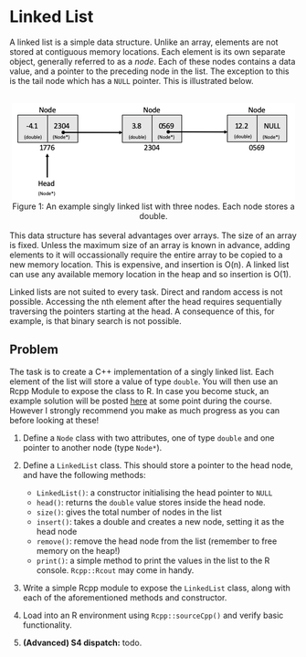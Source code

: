 
# Linked List

A linked list is a simple data structure. Unlike an array, elements are not stored at contiguous memory locations. Each element is its own separate object, generally referred to as a *node*. Each of these nodes contains a data value, and a pointer to the preceding node in the list. The exception to this is the tail node which has a `NULL` pointer. This is illustrated below.

<br>
<center><img src = "./figs/linked_list_example.png"></center>
<center> Figure 1: An example singly linked list with three nodes. Each node stores a double. </center>
<br>
This data structure has several advantages over arrays. The size of an array is fixed. Unless the maximum size of an array is known in advance, adding elements to it will occassionally require the entire array to be copied to a new memory location. This is expensive, and insertion is O(n). A linked list can use any available memory location in the heap and so insertion is O(1).

Linked lists are not suited to every task. Direct and random access is not possible. Accessing the nth element after the head requires sequentially traversing the pointers starting at the head. A consequence of this, for example, is that binary search is not possible.

## Problem

The task is to create a C++ implementation of a singly linked list. Each element of the list will store a value of type `double`. You will then use an Rcpp Module to expose the class to R. In case you become stuck, an example solution will be posted [here](../solutions/linkedlist) at some point during the course. However I strongly recommend you make as much progress as you can before looking at these!

1. Define a `Node` class with two attributes, one of type `double` and one pointer to another node (type `Node*`).

2. Define a `LinkedList` class. This should store a pointer to the head node, and have the following methods:

    - `LinkedList()`: a constructor initialising the head pointer to `NULL`
    - `head()`: returns the `double` value stores inside the head node.
    - `size()`: gives the total number of nodes in the list
    - `insert()`: takes a double and creates a new node, setting it as the head node
    - `remove()`: remove the head node from the list (remember to free memory on the heap!)
    - `print()`: a simple method to print the values in the list to the R console. `Rcpp::Rcout` may come in handy.

3. Write a simple Rcpp module to expose the `LinkedList` class, along with each of the aforementioned methods and constructor.

4. Load into an R environment using `Rcpp::sourceCpp()` and verify basic functionality.

5. **(Advanced) S4 dispatch:** todo.   

